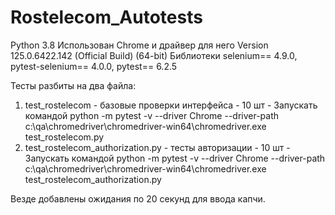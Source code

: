 # Rostelecom_Autotests

Python 3.8
Использован Chrome и драйвер для него Version 125.0.6422.142 (Official Build) (64-bit)
Библиотеки selenium== 4.9.0, pytest-selenium== 4.0.0, pytest== 6.2.5

Тесты разбиты на два файла:
1. test_rostelecom - базовые проверки интерфейса - 10 шт - Запускать командой python -m pytest -v --driver Chrome --driver-path c:\qa\chromedriver\chromedriver-win64\chromedriver.exe test_rostelecom.py
2. test_rostelecom_authorization.py - тесты авторизации - 10 шт - Запускать командой python -m pytest -v --driver Chrome --driver-path c:\qa\chromedriver\chromedriver-win64\chromedriver.exe test_rostelecom_authorization.py

Везде добавлены ожидания по 20 секунд для ввода капчи.

